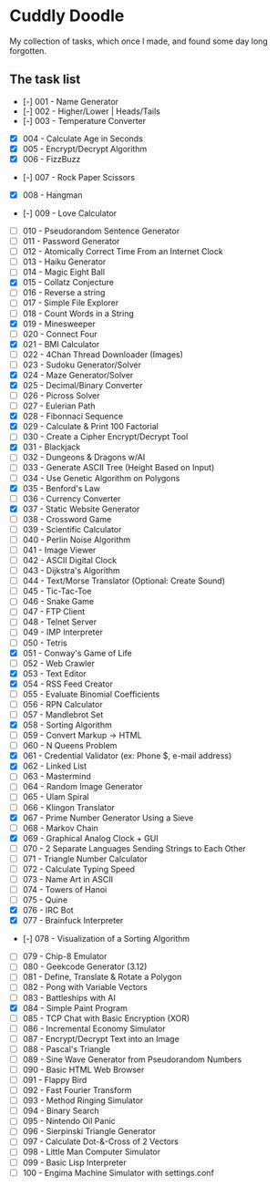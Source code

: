 # Cuddly Doodle

My collection of tasks, which once I made, and found some day long forgotten.

## The task list

- [-] 001 - Name Generator
- [-] 002 - Higher/Lower | Heads/Tails
- [-] 003 - Temperature Converter
- [x] 004 - Calculate Age in Seconds
- [x] 005 - Encrypt/Decrypt Algorithm
- [x] 006 - FizzBuzz
- [-] 007 - Rock Paper Scissors
- [x] 008 - Hangman
- [-] 009 - Love Calculator
- [ ] 010 - Pseudorandom Sentence Generator
- [ ] 011 - Password Generator
- [ ] 012 - Atomically Correct Time From an Internet Clock
- [ ] 013 - Haiku Generator
- [ ] 014 - Magic Eight Ball
- [x] 015 - Collatz Conjecture
- [ ] 016 - Reverse a string
- [ ] 017 - Simple File Explorer
- [ ] 018 - Count Words in a String
- [x] 019 - Minesweeper
- [ ] 020 - Connect Four
- [x] 021 - BMI Calculator
- [ ] 022 - 4Chan Thread Downloader (Images)
- [ ] 023 - Sudoku Generator/Solver
- [x] 024 - Maze Generator/Solver
- [x] 025 - Decimal/Binary Converter
- [ ] 026 - Picross Solver
- [ ] 027 - Eulerian Path
- [x] 028 - Fibonnaci Sequence
- [x] 029 - Calculate & Print 100 Factorial
- [ ] 030 - Create a Cipher Encrypt/Decrypt Tool
- [x] 031 - Blackjack
- [ ] 032 - Dungeons & Dragons w/AI
- [ ] 033 - Generate ASCII Tree (Height Based on Input)
- [ ] 034 - Use Genetic Algorithm on Polygons
- [x] 035 - Benford's Law
- [ ] 036 - Currency Converter
- [x] 037 - Static Website Generator
- [ ] 038 - Crossword Game
- [ ] 039 - Scientific Calculator
- [ ] 040 - Perlin Noise Algorithm
- [ ] 041 - Image Viewer
- [ ] 042 - ASCII Digital Clock
- [ ] 043 - Dijkstra's Algorithm
- [ ] 044 - Text/Morse Translator (Optional: Create Sound)
- [ ] 045 - Tic-Tac-Toe
- [ ] 046 - Snake Game
- [ ] 047 - FTP Client
- [ ] 048 - Telnet Server
- [ ] 049 - IMP Interpreter
- [ ] 050 - Tetris
- [x] 051 - Conway's Game of Life
- [ ] 052 - Web Crawler
- [x] 053 - Text Editor
- [x] 054 - RSS Feed Creator
- [ ] 055 - Evaluate Binomial Coefficients
- [ ] 056 - RPN Calculator
- [ ] 057 - Mandlebrot Set
- [x] 058 - Sorting Algorithm
- [ ] 059 - Convert Markup -> HTML
- [ ] 060 - N Queens Problem
- [x] 061 - Credential Validator (ex: Phone $, e-mail address)
- [x] 062 - Linked List
- [ ] 063 - Mastermind
- [ ] 064 - Random Image Generator
- [ ] 065 - Ulam Spiral
- [ ] 066 - Klingon Translator
- [x] 067 - Prime Number Generator Using a Sieve
- [ ] 068 - Markov Chain
- [x] 069 - Graphical Analog Clock + GUI
- [ ] 070 - 2 Separate Languages Sending Strings to Each Other
- [ ] 071 - Triangle Number Calculator
- [ ] 072 - Calculate Typing Speed
- [ ] 073 - Name Art in ASCII
- [ ] 074 - Towers of Hanoi
- [ ] 075 - Quine
- [x] 076 - IRC Bot
- [x] 077 - Brainfuck Interpreter
- [-] 078 - Visualization of a Sorting Algorithm
- [ ] 079 - Chip-8 Emulator
- [ ] 080 - Geekcode Generator (3.12)
- [ ] 081 - Define, Translate & Rotate a Polygon
- [ ] 082 - Pong with Variable Vectors
- [ ] 083 - Battleships with AI
- [x] 084 - Simple Paint Program
- [ ] 085 - TCP Chat with Basic Encryption (XOR)
- [ ] 086 - Incremental Economy Simulator
- [ ] 087 - Encrypt/Decrypt Text into an Image
- [ ] 088 - Pascal's Triangle
- [ ] 089 - Sine Wave Generator from Pseudorandom Numbers
- [ ] 090 - Basic HTML Web Browser
- [ ] 091 - Flappy Bird
- [ ] 092 - Fast Fourier Transform
- [ ] 093 - Method Ringing Simulator
- [ ] 094 - Binary Search
- [ ] 095 - Nintendo Oil Panic
- [ ] 096 - Sierpinski Triangle Generator
- [ ] 097 - Calculate Dot-&-Cross of 2 Vectors
- [ ] 098 - Little Man Computer Simulator
- [ ] 099 - Basic Lisp Interpreter
- [ ] 100 - Engima Machine Simulator with settings.conf
